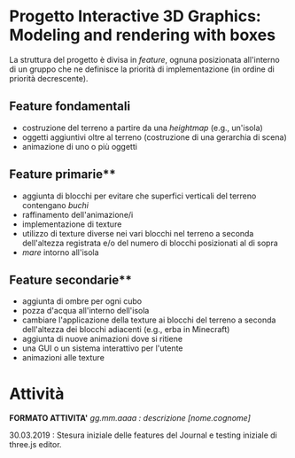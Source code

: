 # Progetto Interactive 3D Graphics: Modeling and rendering with boxes

La struttura del progetto è divisa in *feature*, ognuna posizionata all'interno di un gruppo che ne definisce la priorità di implementazione (in ordine di priorità decrescente).

## Feature fondamentali

- costruzione del terreno a partire da una *heightmap* (e.g., un'isola)
- oggetti aggiuntivi oltre al terreno (costruzione di una gerarchia di scena)
- animazione di uno o più oggetti

## Feature primarie**

- aggiunta di blocchi per evitare che superfici verticali del terreno contengano *buchi*
- raffinamento dell'animazione/i
- implementazione di texture
- utilizzo di texture diverse nei vari blocchi nel terreno a seconda dell'altezza registrata e/o del numero di blocchi posizionati al di sopra
- *mare* intorno all'isola

## Feature secondarie**

- aggiunta di ombre per ogni cubo
- pozza d'acqua all'interno dell'isola
- cambiare l'applicazione della texture ai blocchi del terreno a seconda dell'altezza dei blocchi adiacenti (e.g., erba in Minecraft)
- aggiunta di nuove animazioni dove si ritiene
- una GUI o un sistema interattivo per l'utente 
- animazioni alle texture

# Attività

**FORMATO ATTIVITA'**
*gg.mm.aaaa : descrizione [nome.cognome]* 

30.03.2019 : Stesura iniziale delle features del Journal e testing iniziale di three.js editor.
